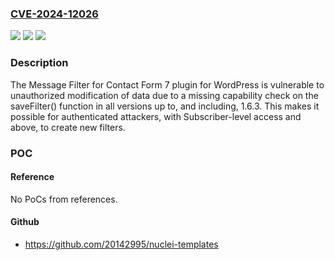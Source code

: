 ### [CVE-2024-12026](https://cve.mitre.org/cgi-bin/cvename.cgi?name=CVE-2024-12026)
![](https://img.shields.io/static/v1?label=Product&message=Message%20Filter%20for%20Contact%20Form%207&color=blue)
![](https://img.shields.io/static/v1?label=Version&message=*%3C%3D%201.6.3%20&color=brighgreen)
![](https://img.shields.io/static/v1?label=Vulnerability&message=CWE-862%20Missing%20Authorization&color=brighgreen)

### Description

The Message Filter for Contact Form 7 plugin for WordPress is vulnerable to unauthorized modification of data due to a missing capability check on the saveFilter() function in all versions up to, and including, 1.6.3. This makes it possible for authenticated attackers, with Subscriber-level access and above, to create new filters.

### POC

#### Reference
No PoCs from references.

#### Github
- https://github.com/20142995/nuclei-templates

